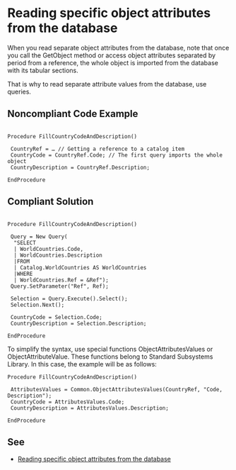 # Reading specific object attributes from the database

When you read separate object attributes from the database, note that once you call the GetObject method or
access object attributes separated by period from a reference, the whole object is imported from the database with its tabular sections.

That is why to read separate attribute values from the database, use queries. 

## Noncompliant Code Example

```bsl

Procedure FillCountryCodeAndDescription()
 
 CountryRef = … // Getting a reference to a catalog item
 CountryCode = CountryRef.Code; // The first query imports the whole object
 CountryDescription = CountryRef.Description;
 
EndProcedure

```

## Compliant Solution

```bsl

Procedure FillCountryCodeAndDescription()
 
 Query = New Query(
  "SELECT
  | WorldCountries.Code,
  | WorldCountries.Description
  |FROM
  | Catalog.WorldCountries AS WorldCountries
  |WHERE
  | WorldCountries.Ref = &Ref");
 Query.SetParameter("Ref", Ref);
 
 Selection = Query.Execute().Select();
 Selection.Next();

 CountryCode = Selection.Code;
 CountryDescription = Selection.Description;

EndProcedure

```

To simplify the syntax, use special functions ObjectAttributesValues or ObjectAttributeValue. These functions belong to Standard Subsystems Library.
In this case, the example will be as follows:

```bsl
Procedure FillCountryCodeAndDescription()

 AttributesValues = Common.ObjectAttributesValues(CountryRef, "Code, Description");
 CountryCode = AttributesValues.Code;
 CountryDescription = AttributesValues.Description;
 
EndProcedure
```

## See


- [Reading specific object attributes from the database](https://support.1ci.com/hc/en-us/articles/360011002020-Reading-specific-object-attributes-from-the-database)
